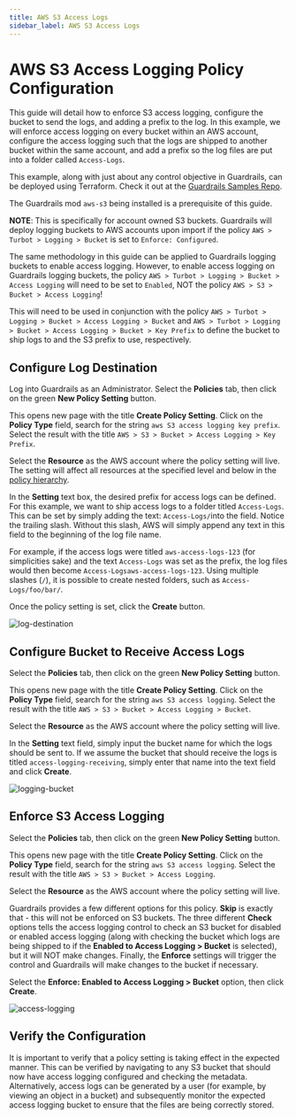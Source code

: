 ```yaml
---
title: AWS S3 Access Logs
sidebar_label: AWS S3 Access Logs
---
```


# AWS S3 Access Logging Policy Configuration

This guide will detail how to enforce S3 access logging, configure the bucket to
send the logs, and adding a prefix to the log. In this example, we will enforce
access logging on every bucket within an AWS account, configure the access
logging such that the logs are shipped to another bucket within the same
account, and add a prefix so the log files are put into a folder called
`Access-Logs`.

<div class = "alert alert-warning">
This example, along with just about any control objective in Guardrails, can be deployed using Terraform. Check it out at the <a href="https://github.com/turbot/guardrails-samples/tree/master/control_objectives/aws_s3_access_logging" target="_blank">Guardrails Samples Repo</a>.
</div>

The Guardrails mod `aws-s3` being installed is a prerequisite of this guide.

**NOTE**: This is specifically for account owned S3 buckets. Guardrails will deploy
logging buckets to AWS accounts upon import if the policy
`AWS > Turbot > Logging > Bucket` is set to `Enforce: Configured`.

The same methodology in this guide can be applied to Guardrails logging buckets to
enable access logging. However, to enable access logging on Guardrails logging
buckets, the policy `AWS > Turbot > Logging > Bucket > Access Logging` will need
to be set to `Enabled`, NOT the policy `AWS > S3 > Bucket > Access Logging`!

This will need to be used in conjunction with the policy
`AWS > Turbot > Logging > Bucket > Access Logging > Bucket` and
`AWS > Turbot > Logging > Bucket > Access Logging > Bucket > Key Prefix` to
define the bucket to ship logs to and the S3 prefix to use, respectively.

## Configure Log Destination

Log into Guardrails as an Administrator. Select the **Policies** tab, then click on
the green **New Policy Setting** button.

This opens new page with the title **Create Policy Setting**. Click on the
**Policy Type** field, search for the string `aws S3 access logging key prefix`.
Select the result with the title
`AWS > S3 > Bucket > Access Logging > Key Prefix`.

Select the **Resource** as the AWS account where the policy setting will live.
The setting will affect all resources at the specified level and below in the
[policy hierarchy](concepts/policies/hierarchy).

In the **Setting** text box, the desired prefix for access logs can be defined.
For this example, we want to ship access logs to a folder titled `Access-Logs`.
This can be set by simply adding the text: `Access-Logs/`into the field. Notice
the trailing slash. Without this slash, AWS will simply append any text in this
field to the beginning of the log file name.

For example, if the access logs were titled `aws-access-logs-123` (for
simplicities sake) and the text `Access-Logs` was set as the prefix, the log
files would then become `Access-Logsaws-access-logs-123`. Using multiple slashes
(`/`), it is possible to create nested folders, such as `Access-Logs/foo/bar/`.

Once the policy setting is set, click the **Create** button.

![log-destination](/images/docs/guardrails/log-destination.png)

## Configure Bucket to Receive Access Logs

Select the **Policies** tab, then click on the green **New Policy Setting**
button.

This opens new page with the title **Create Policy Setting**. Click on the
**Policy Type** field, search for the string `aws S3 access logging`. Select the
result with the title `AWS > S3 > Bucket > Access Logging > Bucket`.

Select the **Resource** as the AWS account where the policy setting will live.

In the **Setting** text field, simply input the bucket name for which the logs
should be sent to. If we assume the bucket that should receive the logs is
titled `access-logging-receiving`, simply enter that name into the text field
and click **Create**.

![logging-bucket](/images/docs/guardrails/logging-bucket.png)

## Enforce S3 Access Logging

Select the **Policies** tab, then click on the green **New Policy Setting**
button.

This opens new page with the title **Create Policy Setting**. Click on the
**Policy Type** field, search for the string `aws S3 access logging`. Select the
result with the title `AWS > S3 > Bucket > Access Logging`.

Select the **Resource** as the AWS account where the policy setting will live.

Guardrails provides a few different options for this policy. **Skip** is exactly
that - this will not be enforced on S3 buckets. The three different **Check**
options tells the access logging control to check an S3 bucket for disabled or
enabled access logging (along with checking the bucket which logs are being
shipped to if the **Enabled to Access Logging > Bucket** is selected), but it
will NOT make changes. Finally, the **Enforce** settings will trigger the
control and Guardrails will make changes to the bucket if necessary.

Select the **Enforce: Enabled to Access Logging > Bucket** option, then click
**Create**.

![access-logging](/images/docs/guardrails/access-logging-enabled.png)

## Verify the Configuration

It is important to verify that a policy setting is taking effect in the expected
manner. This can be verified by navigating to any S3 bucket that should now have
access logging configured and checking the metadata. Alternatively, access logs
can be generated by a user (for example, by viewing an object in a bucket) and
subsequently monitor the expected access logging bucket to ensure that the files
are being correctly stored.
